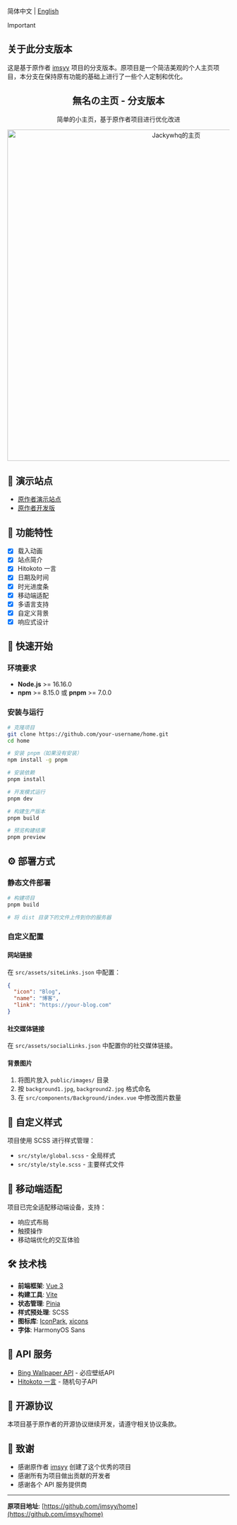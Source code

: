 简体中文 | [English](./README_EN.md)

> [!IMPORTANT]
> ## 关于此分支版本
> 这是基于原作者 [imsyy](https://github.com/imsyy/home) 项目的分支版本。原项目是一个简洁美观的个人主页项目，本分支在保持原有功能的基础上进行了一些个人定制和优化。

<p align="center">
<strong><h2 align="center">無名の主页 - 分支版本</h2></strong>
<p align="center">简单的小主页，基于原作者项目进行优化改进</p>
</p>

<p align="center">
  <img src="/screenshots/home.png" alt="Jackywhq的主页" width="750">
</p>

## 👀 演示站点
- [原作者演示站点](https://www.imsyy.top)
- [原作者开发版](https://home-imsyy.vercel.app)

## 🎉 功能特性

- [x] 载入动画
- [x] 站点简介
- [x] Hitokoto 一言
- [x] 日期及时间
- [x] 时光进度条
- [x] 移动端适配
- [x] 多语言支持
- [x] 自定义背景
- [x] 响应式设计

## 🚀 快速开始

### 环境要求

- **Node.js** >= 16.16.0
- **npm** >= 8.15.0 或 **pnpm** >= 7.0.0

### 安装与运行

```bash
# 克隆项目
git clone https://github.com/your-username/home.git
cd home

# 安装 pnpm（如果没有安装）
npm install -g pnpm

# 安装依赖
pnpm install

# 开发模式运行
pnpm dev

# 构建生产版本
pnpm build

# 预览构建结果
pnpm preview
```

## ⚙️ 部署方式

### 静态文件部署

```bash
# 构建项目
pnpm build

# 将 dist 目录下的文件上传到你的服务器
```

### 自定义配置

#### 网站链接

在 `src/assets/siteLinks.json` 中配置：

```json
{
  "icon": "Blog",
  "name": "博客",
  "link": "https://your-blog.com"
}
```

#### 社交媒体链接

在 `src/assets/socialLinks.json` 中配置你的社交媒体链接。

#### 背景图片

1. 将图片放入 `public/images/` 目录
2. 按 `background1.jpg`, `background2.jpg` 格式命名
3. 在 `src/components/Background/index.vue` 中修改图片数量

## 🎨 自定义样式

项目使用 SCSS 进行样式管理：

- `src/style/global.scss` - 全局样式
- `src/style/style.scss` - 主要样式文件

## 📱 移动端适配

项目已完全适配移动端设备，支持：

- 响应式布局
- 触摸操作
- 移动端优化的交互体验

## 🛠️ 技术栈

- **前端框架**: [Vue 3](https://cn.vuejs.org/)
- **构建工具**: [Vite](https://vitejs.cn/)
- **状态管理**: [Pinia](https://pinia.vuejs.org/zh/)
- **样式预处理**: SCSS
- **图标库**: [IconPark](https://iconpark.oceanengine.com/), [xicons](https://xicons.org/)
- **字体**: HarmonyOS Sans

## 📡 API 服务

- [Bing Wallpaper API](https://github.com/TimothyYe/bing-wallpaper) - 必应壁纸API
- [Hitokoto 一言](https://hitokoto.cn/) - 随机句子API

## 📄 开源协议

本项目基于原作者的开源协议继续开发，请遵守相关协议条款。

## 🙏 致谢

- 感谢原作者 [imsyy](https://github.com/imsyy) 创建了这个优秀的项目
- 感谢所有为项目做出贡献的开发者
- 感谢各个 API 服务提供商

---

**原项目地址**: [https://github.com/imsyy/home](https://github.com/imsyy/home)



